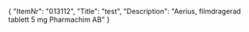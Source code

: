 {
  "ItemNr": "013112",
  "Title": "test",
  "Description": "Aerius, filmdragerad tablett 5 mg Pharmachim AB"
}